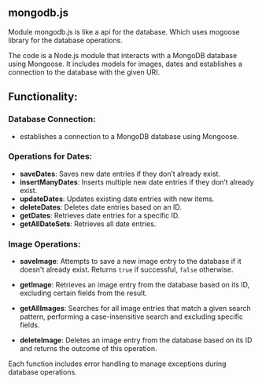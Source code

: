 ## mongodb.js
Module mongodb.js is like a api for the database.
Which uses mogoose library for the database operations.

The code is a Node.js module that interacts with a MongoDB database using Mongoose. It includes models for images, dates and establishes a connection to the database with the given URI.

## Functionality:

### Database Connection:
- establishes a connection to a MongoDB database using Mongoose.


### Operations for Dates:
- **saveDates**: Saves new date entries if they don’t already exist.
- **insertManyDates**: Inserts multiple new date entries if they don’t already exist.
- **updateDates**: Updates existing date entries with new items.
- **deleteDates**: Deletes date entries based on an ID.
- **getDates**: Retrieves date entries for a specific ID.
- **getAllDateSets**: Retrieves all date entries.
 
### Image Operations:

- **saveImage**: Attempts to save a new image entry to the database if it doesn't already exist. Returns `true` if successful, `false` otherwise.

- **getImage**: Retrieves an image entry from the database based on its ID, excluding certain fields from the result.

- **getAllImages**: Searches for all image entries that match a given search pattern, performing a case-insensitive search and excluding 
specific fields.

- **deleteImage**: Deletes an image entry from the database based on its ID and returns the outcome of this operation.

Each function includes error handling to manage exceptions during database operations.
